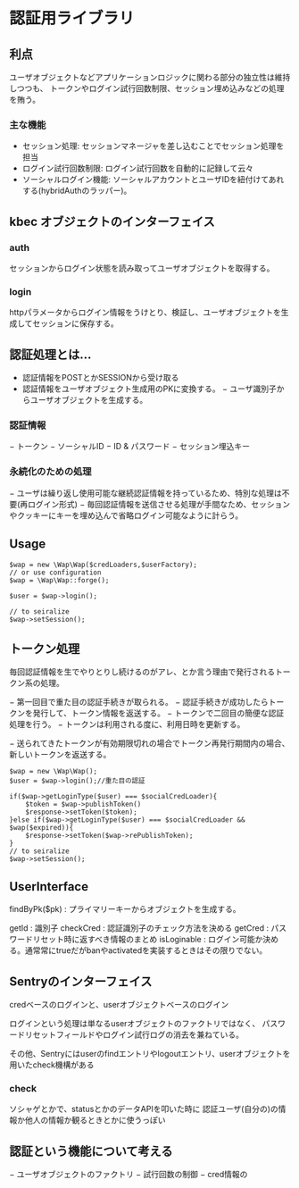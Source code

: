 # 認証用ライブラリ

## 利点

ユーザオブジェクトなどアプリケーションロジックに関わる部分の独立性は維持しつつも、
トークンやログイン試行回数制限、セッション埋め込みなどの処理を賄う。

### 主な機能

- セッション処理: セッションマネージャを差し込むことでセッション処理を担当
- ログイン試行回数制限: ログイン試行回数を自動的に記録して云々
- ソーシャルログイン機能: ソーシャルアカウントとユーザIDを紐付けてあれする(hybridAuthのラッパー)。

## kbec オブジェクトのインターフェイス

### auth
セッションからログイン状態を読み取ってユーザオブジェクトを取得する。

### login
httpパラメータからログイン情報をうけとり、検証し、ユーザオブジェクトを生成してセッションに保存する。




## 認証処理とは...

- 認証情報をPOSTとかSESSIONから受け取る
- 認証情報をユーザオブジェクト生成用のPKに変換する。
− ユーザ識別子からユーザオブジェクトを生成する。

### 認証情報

− トークン
− ソーシャルID
− ID & パスワード
− セッション埋込キー

### 永続化のための処理

− ユーザは繰り返し使用可能な継続認証情報を持っているため、特別な処理は不要(再ログイン形式)
− 毎回認証情報を送信させる処理が手間なため、セッションやクッキーにキーを埋め込んで省略ログイン可能なように計らう。

## Usage

````
$wap = new \Wap\Wap($credLoaders,$userFactory);
// or use configuration
$wap = \Wap\Wap::forge();

$user = $wap->login();

// to seiralize
$wap->setSession();
````

## トークン処理

毎回認証情報を生でやりとりし続けるのがアレ、とか言う理由で発行されるトークン系の処理。

− 第一回目で重た目の認証手続きが取られる。
− 認証手続きが成功したらトークンを発行して、トークン情報を返送する。
− トークンで二回目の簡便な認証処理を行う。
− トークンは利用される度に、利用日時を更新する。

− 送られてきたトークンが有効期限切れの場合でトークン再発行期間内の場合、新しいトークンを返送する。

````
$wap = new \Wap\Wap();
$user = $wap->login();//重た目の認証

if($wap->getLoginType($user) === $socialCredLoader){
    $token = $wap->publishToken()
    $response->setToken($token);
}else if($wap->getLoginType($user) === $socialCredLoader && $wap($expired)){
    $response->setToken($wap->rePublishToken);
}
// to seiralize
$wap->setSession();
````

## UserInterface

findByPk($pk) : プライマリーキーからオブジェクトを生成する。

getId : 識別子
checkCred : 認証識別子のチェック方法を決める
getCred : パスワードリセット時に返すべき情報のまとめ
isLoginable : ログイン可能か決める。通常常にtrueだがbanやactivatedを実装するときはその限りでない。


## Sentryのインターフェイス

credベースのログインと、userオブジェクトベースのログイン

ログインという処理は単なるuserオブジェクトのファクトリではなく、
パスワードリセットフィールドやログイン試行ログの消去を兼ねている。

その他、Sentryにはuserのfindエントリやlogoutエントリ、userオブジェクトを用いたcheck機構がある

### check

ソシャゲとかで、statusとかのデータAPIを叩いた時に
認証ユーザ(自分の)の情報か他人の情報か観るときとかに使うっぽい


## 認証という機能について考える

− ユーザオブジェクトのファクトリ
  − 試行回数の制御
  − cred情報の
